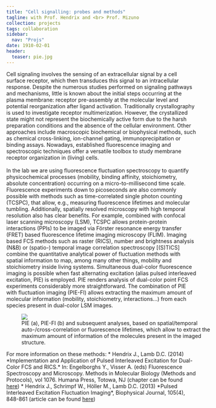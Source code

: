 ```yaml
---
title: "Cell signalling: probes and methods"
tagline: with Prof. Hendrix and <br> Prof. Mizuno
collection: projects
tags: collaboration
sidebar:
  nav: "Projs"
date: 1910-02-01
header:
  teaser: pie.jpg
---
```

Cell signaling involves the sensing of an extracellular signal by a cell surface receptor, which then transduces this signal to an intracellular response. Despite the numerous studies performed on signaling pathways and mechanisms, little is known about the initial steps occurring at the plasma membrane: receptor pre-assembly at the molecular level and potential reorganization after ligand activation. Traditionally crystallography is used to investigate receptor multimerization. However, the crystallized state might not represent the biochemically active form due to the harsh preparation conditions and the absence of the cellular environment. Other approaches include macroscopic biochemical or biophysical methods, such as chemical cross-linking, ion-channel gating, immunoprecipitation or binding assays. Nowadays, established fluorescence imaging and spectroscopic techniques offer a versatile toolbox to study membrane receptor organization in (living) cells.
<br/><br/>
In the lab we are using fluorescence fluctuation spectroscopy to quantify physicochemical processes (mobility, binding affinity, stoichiometry, absolute concentration) occurring on a micro-to-millisecond time scale. Fluorescence experiments down to picoseconds are also commonly possible with methods such as time-correlated single photon counting (TCSPC), that allow, e.g., measuring fluorescence lifetimes and molecular tumbling.  Additionally, spatially resolved microscopy with high temporal resolution also has clear benefits. For example, combined with confocal laser scanning microscopy (LSM), TCSPC allows protein-protein interactions (PPIs) to be imaged via Förster resonance energy transfer (FRET) based fluorescence lifetime imaging microscopy (FLIM). Imaging based FCS methods such as raster (RICS), number and brightness analysis (N&B) or (spatio-) temporal image correlation spectroscopy [(S)TICS] combine the quantitative analytical power of fluctuation methods with spatial information to map, among many other things, mobility and stoichiometry inside living systems. Simultaneous dual-color fluorescence imaging is possible when fast alternating excitation (alias pulsed interleaved excitation, PIE) is employed. PIE renders analysis of dual-color point FCS experiments considerably more straightforward. The combination of PIE with fluctuation imaging (PIE-FI) allows extracting the maximum amount of molecular information (mobility, stoichiometry, interactions...) from each species present in dual-color LSM images.
<figure style="width: 100%" class="align-center">
<img src='/images/pie.png'>
<figcaption>PIE (a), PIE-FI (b) and subsequent analyses, based on spatial/temporal auto-/cross-correlation or fluorescence lifetimes, which allow to extract the maximum amount of information of the molecules present in the imaged structure.</figcaption>
</figure>  
For more information on these methods:
* Hendrix J., Lamb D.C. (2014) *Implementation and Application of Pulsed Interleaved Excitation for Dual-Color FCS and RICS.* In: Engelborghs Y., Visser A. (eds) Fluorescence Spectroscopy and Microscopy. Methods in Molecular Biology (Methods and Protocols), vol 1076. Humana Press, Totowa, NJ (chapter can be found <a href="https://link.springer.com/protocol/10.1007%2F978-1-62703-649-8_30"><u>here</u></a>)
* Hendrix J., Schrimpf W., Höller M., Lamb D.C. (2013) *Pulsed Interleaved Excitation Fluctuation Imaging*, Biophysical Journal, 105(4), 848-861 (article can be found <a href="https://www.sciencedirect.com/science/article/pii/S0006349513006863?via%3Dihub"><u>here</u></a>)
<br/><br/>
